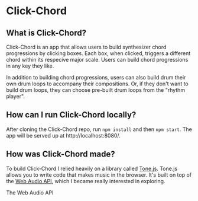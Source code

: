 # Click-Chord

## What is Click-Chord?

Click-Chord is an app that allows users to build synthesizer chord progressions by clicking boxes. Each box, when clicked, triggers a different chord within its respecive major scale. Users can build chord progressions in any key they like.

In addition to building chord progressions, users can also build drum their own drum loops to accompany their compositions. Or, if they don't want to build drum loops, they can choose pre-built drum loops from the "rhythm player".

## How can I run Click-Chord locally?

After cloning the Click-Chord repo, run `npm install` and then `npm start`. The app will be served up at http://localhost:8080/.

## How was Click-Chord made?

To build Click-Chord I relied heavily on a library called [Tone.js](https://tonejs.github.io/). Tone.js allows you to write code that makes music in the browser. It's built on top of the [Web Audio API](https://webaudio.github.io/web-audio-api/), which I became really interested in exploring.

The Web Audio API
